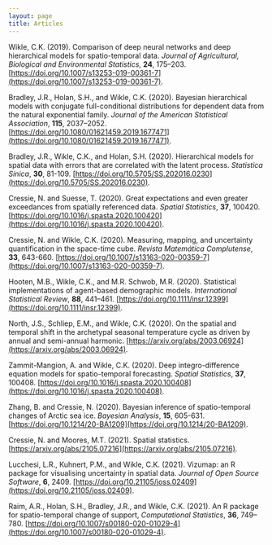 ```yaml
---
layout: page
title: Articles
---
```


Wikle, C.K. (2019). Comparison of deep neural networks and deep hierarchical models for spatio-temporal data. *Journal of Agricultural, Biological and Environmental Statistics*, **24**, 175–203. [https://doi.org/10.1007/s13253-019-00361-7](https://doi.org/10.1007/s13253-019-00361-7).  
  
Bradley, J.R., Holan, S.H., and Wikle, C.K. (2020). Bayesian hierarchical models with conjugate full-conditional distributions for dependent data from the natural exponential family. *Journal of the American Statistical Association*, **115**, 2037–2052. [https://doi.org/10.1080/01621459.2019.1677471](https://doi.org/10.1080/01621459.2019.1677471).  
  
Bradley, J.R., Wikle, C.K., and Holan, S.H. (2020). Hierarchical models for spatial data with errors that are correlated with the latent process. *Statistica Sinica*, **30**, 81-109. [https://doi.org/10.5705/SS.202016.0230](https://doi.org/10.5705/SS.202016.0230).  
  
Cressie, N. and Suesse, T. (2020). Great expectations and even greater exceedances from spatially referenced data. *Spatial Statistics*, **37**, 100420. [https://doi.org/10.1016/j.spasta.2020.100420](https://doi.org/10.1016/j.spasta.2020.100420).  
  
Cressie, N. and Wikle, C.K. (2020). Measuring, mapping, and uncertainty quantification in the space-time cube. *Revista Matemática Complutense*, **33**, 643-660. [https://doi.org/10.1007/s13163-020-00359-7](https://doi.org/10.1007/s13163-020-00359-7).   
  
Hooten, M.B., Wikle, C.K., and M.R. Schwob, M.R. (2020). Statistical implementations of agent-based demographic models. *International Statistical Review*, **88**, 441–461. [https://doi.org/10.1111/insr.12399](https://doi.org/10.1111/insr.12399).  
  
North, J.S., Schliep, E.M., and Wikle, C.K. (2020). On the spatial and temporal shift in the archetypal seasonal temperature cycle as driven by annual and semi-annual harmonic. [https://arxiv.org/abs/2003.06924](https://arxiv.org/abs/2003.06924).  
  
Zammit-Mangion, A. and Wikle, C.K. (2020). Deep integro-difference equation models for spatio-temporal forecasting. *Spatial Statistics*, **37**, 100408. [https://doi.org/10.1016/j.spasta.2020.100408](https://doi.org/10.1016/j.spasta.2020.100408). 

Zhang, B. and Cressie, N. (2020). Bayesian inference of spatio-temporal changes of Arctic sea ice. *Bayesian Analysis*, **15**, 605-631. [https://doi.org/10.1214/20-BA1209](https://doi.org/10.1214/20-BA1209).  
  
Cressie, N. and Moores, M.T. (2021). Spatial statistics. [https://arxiv.org/abs/2105.07216](https://arxiv.org/abs/2105.07216).  
  
Lucchesi, L.R., Kuhnert, P.M., and Wikle, C.K. (2021). Vizumap: an R package for visualising uncertainty in spatial data. *Journal of Open Source Software*, **6**, 2409. [https://doi.org/10.21105/joss.02409](https://doi.org/10.21105/joss.02409).  
  
Raim, A.R., Holan, S.H., Bradley, J.R., and Wikle, C.K. (2021). An R package for spatio-temporal change of support, *Computational Statistics*, **36**, 749–780. [https://doi.org/10.1007/s00180-020-01029-4](https://doi.org/10.1007/s00180-020-01029-4).  
